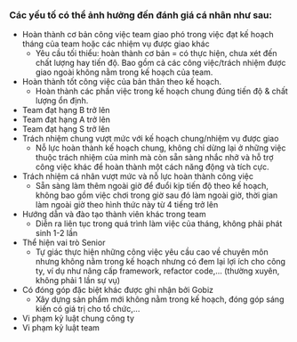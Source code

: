 ### Các yếu tố có thể ảnh hưởng đến đánh giá cá nhân như sau:

- Hoàn thành cơ bản công việc team giao phó trong việc đạt kế hoạch tháng của team hoặc các nhiệm vụ được giao khác
  - Yêu cầu tối thiểu: hoàn thành cơ bản = có thực hiện, chưa xét đến chất lượng hay tiến độ. Bao gồm cả các công việc/trách nhiệm được giao ngoài không nằm trong kế hoạch của team.
- Hoàn thành tốt công việc của bản thân theo kế hoạch.
  - Hoàn thành các phần việc trong kế hoạch chung đúng tiến độ & chất lượng ổn định.
- Team đạt hạng B trở lên
- Team đạt hạng A trở lên
- Team đạt hạng S trở lên
- Trách nhiệm chung vượt mức với kế hoạch chung/nhiệm vụ được giao
  - Nỗ lực hoàn thành kế hoạch chung, không chỉ dừng lại ở những việc thuộc trách nhiệm của mình mà còn sẵn sàng nhắc nhở và hỗ trợ công việc khác để hoàn thành một cách năng động và tích cực.
- Trách nhiệm cá nhân vượt mức và nỗ lực hoàn thành công việc
  - Sẵn sàng làm thêm ngoài giờ để đuổi kịp tiến độ theo kế hoạch, không bao gồm việc chơi trong giờ sau đó làm ngoài giờ, thời gian làm ngoài giờ theo hình thức này từ 4 tiếng trở lên
- Hướng dẫn và đào tạo thành viên khác trong team
  - Diễn ra liên tục trong quá trình làm việc của tháng, không phải phát sinh 1-2 lần
- Thể hiện vai trò Senior
  - Tự giác thực hiện những công việc yêu cầu cao về chuyên môn nhưng không nằm trong kế hoạch nhưng có đem lại lợi ích cho công ty, ví dụ như nâng cấp framework, refactor code,... (thường xuyên, không phải 1 lần sự vụ)
- Có đóng góp đặc biệt khác được ghi nhận bởi Gobiz
  - Xây dựng sản phẩm mới không nằm trong kế hoạch, đóng góp sáng kiến có giá trị cho tổ chức,...
- Vi phạm kỷ luật chung công ty
- Vi phạm kỷ luật team